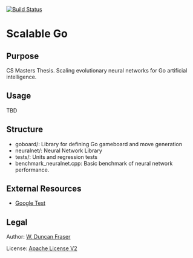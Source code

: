 [![Build Status](https://travis-ci.org/wduncanfraser/scalable_go.svg?branch=master)](https://travis-ci.org/wduncanfraser/scalable_go)

# Scalable Go
## Purpose
CS Masters Thesis. Scaling evolutionary neural networks for Go artificial intelligence.

## Usage
TBD

## Structure
+   goboard/: Library for defining Go gameboard and move generation
+   neuralnet/: Neural Network Library
+   tests/: Units and regression tests
+   benchmark_neuralnet.cpp: Basic benchmark of neural network performance.

## External Resources
+   [Google Test](https://github.com/google/googletest)

## Legal
Author: [W. Duncan Fraser](duncan@wduncanfraser.com)

License: [Apache License V2](LICENSE)
